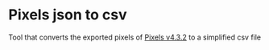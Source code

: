 # Pixels json to csv

Tool that converts the exported pixels of [Pixels v4.3.2](https://teovogel.me/pixels/)
to a simplified csv file

